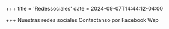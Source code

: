 +++
title = 'Redessociales'
date = 2024-09-07T14:44:12-04:00

+++
    Nuestras redes sociales
        Contactanso por Facebook
        Wsp